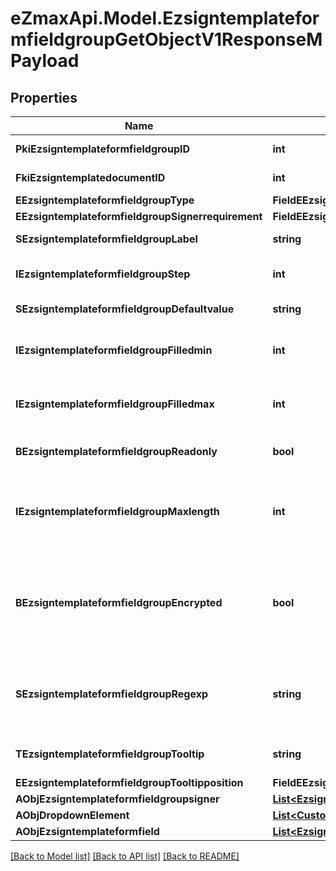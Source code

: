 
# eZmaxApi.Model.EzsigntemplateformfieldgroupGetObjectV1ResponseMPayload

## Properties

Name | Type | Description | Notes
------------ | ------------- | ------------- | -------------
**PkiEzsigntemplateformfieldgroupID** | **int** | The unique ID of the Ezsigntemplateformfieldgroup | 
**FkiEzsigntemplatedocumentID** | **int** | The unique ID of the Ezsigntemplatedocument | 
**EEzsigntemplateformfieldgroupType** | **FieldEEzsigntemplateformfieldgroupType** |  | 
**EEzsigntemplateformfieldgroupSignerrequirement** | **FieldEEzsigntemplateformfieldgroupSignerrequirement** |  | 
**SEzsigntemplateformfieldgroupLabel** | **string** | The Label for the Ezsigntemplateformfieldgroup | 
**IEzsigntemplateformfieldgroupStep** | **int** | The step when the Ezsigntemplatesigner will be invited to fill the form fields | 
**SEzsigntemplateformfieldgroupDefaultvalue** | **string** | The default value for the Ezsigntemplateformfieldgroup | [optional] 
**IEzsigntemplateformfieldgroupFilledmin** | **int** | The minimum number of Ezsigntemplateformfield that must be filled in the Ezsigntemplateformfieldgroup | 
**IEzsigntemplateformfieldgroupFilledmax** | **int** | The maximum number of Ezsigntemplateformfield that must be filled in the Ezsigntemplateformfieldgroup | 
**BEzsigntemplateformfieldgroupReadonly** | **bool** | Whether the Ezsigntemplateformfieldgroup is read only or not. | 
**IEzsigntemplateformfieldgroupMaxlength** | **int** | The maximum length for the value in the Ezsigntemplateformfieldgroup  This can only be set if eEzsigntemplateformfieldgroupType is **Text** or **Textarea** | [optional] 
**BEzsigntemplateformfieldgroupEncrypted** | **bool** | Whether the Ezsigntemplateformfieldgroup is encrypted in the database or not. Encrypted values are not displayed on the Ezsigndocument. This can only be set if eEzsigntemplateformfieldgroupType is **Text** or **Textarea** | [optional] 
**SEzsigntemplateformfieldgroupRegexp** | **string** | A regular expression to indicate what values are acceptable for the Ezsigntemplateformfieldgroup.  This can only be set if eEzsigntemplateformfieldgroupType is **Text** or **Textarea** | [optional] 
**TEzsigntemplateformfieldgroupTooltip** | **string** | A tooltip that will be presented to Ezsigntemplatesigner about the Ezsigntemplateformfieldgroup | [optional] 
**EEzsigntemplateformfieldgroupTooltipposition** | **FieldEEzsigntemplateformfieldgroupTooltipposition** |  | [optional] 
**AObjEzsigntemplateformfieldgroupsigner** | [**List&lt;EzsigntemplateformfieldgroupsignerResponseCompound&gt;**](EzsigntemplateformfieldgroupsignerResponseCompound.md) |  | 
**AObjDropdownElement** | [**List&lt;CustomDropdownElementResponseCompound&gt;**](CustomDropdownElementResponseCompound.md) |  | [optional] 
**AObjEzsigntemplateformfield** | [**List&lt;EzsigntemplateformfieldResponseCompound&gt;**](EzsigntemplateformfieldResponseCompound.md) |  | 

[[Back to Model list]](../README.md#documentation-for-models)
[[Back to API list]](../README.md#documentation-for-api-endpoints)
[[Back to README]](../README.md)

